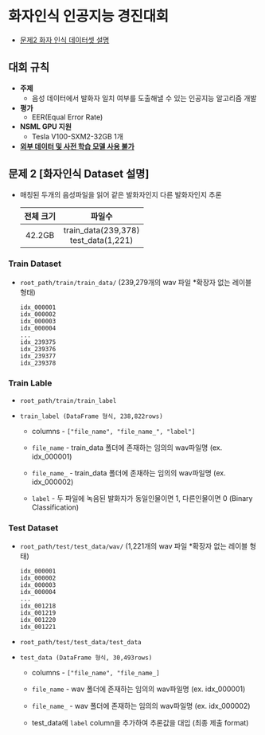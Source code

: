 # 화자인식 인공지능 경진대회

- [문제2 화자 인식 데이터셋 설명](#문제-2-화자인식-dataset-설명)

## 대회 규칙

- **주제**
  - 음성 데이터에서 발화자 일치 여부를 도출해낼 수 있는 인공지능 알고리즘 개발
- **평가**
  - EER(Equal Error Rate)
- **NSML GPU 지원**
  - Tesla V100-SXM2-32GB 1개
- **<u>외부 데이터 및 사전 학습 모델 사용 불가</u>**

## 문제 2 **[화자인식 Dataset 설명]**

- 매칭된 두개의 음성파일을 읽어 같은 발화자인지 다른 발화자인지 추론

  | 전체 크기 |                 파일수                  |
  | :-------: | :-------------------------------------: |
  |  42.2GB   | train_data(239,378)<br>test_data(1,221) |

### Train Dataset

- `root_path/train/train_data/` (239,279개의 wav 파일 \*확장자 없는 레이블 형태)

  ```
  idx_000001
  idx_000002
  idx_000003
  idx_000004
  ...
  idx_239375
  idx_239376
  idx_239377
  idx_239378
  ```

### Train Lable

- `root_path/train/train_label`

- `train_label (DataFrame 형식, 238,822rows)`

  - columns - `["file_name", "file_name_", "label"]`

  - `file_name` - train_data 폴더에 존재하는 임의의 wav파일명 (ex. idx_000001)

  - `file_name_` - train_data 폴더에 존재하는 임의의 wav파일명 (ex. idx_000002)

  - `label` - 두 파일에 녹음된 발화자가 동일인물이면 1, 다른인물이면 0 (Binary Classification)

### Test Dataset

- `root_path/test/test_data/wav/` (1,221개의 wav 파일 \*확장자 없는 레이블 형태)

  ```
  idx_000001
  idx_000002
  idx_000003
  idx_000004
  ...
  idx_001218
  idx_001219
  idx_001220
  idx_001221
  ```

- `root_path/test/test_data/test_data`

- `test_data (DataFrame 형식, 30,493rows)`

  - columns - `["file_name", "file_name_]`

  - `file_name` - wav 폴더에 존재하는 임의의 wav파일명 (ex. idx_000001)

  - `file_name_` - wav 폴더에 존재하는 임의의 wav파일명 (ex. idx_000002)

  - test_data에 `label` column을 추가하여 추론값을 대입 (최종 제출 format)
